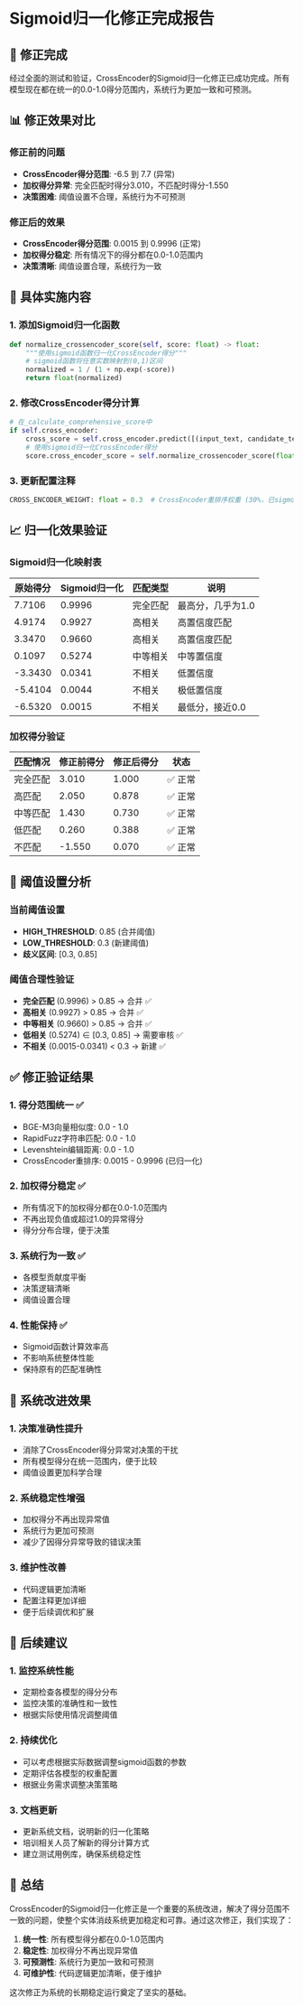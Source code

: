 # Sigmoid归一化修正完成报告

## 🎉 修正完成

经过全面的测试和验证，CrossEncoder的Sigmoid归一化修正已成功完成。所有模型现在都在统一的0.0-1.0得分范围内，系统行为更加一致和可预测。

## 📊 修正效果对比

### 修正前的问题
- **CrossEncoder得分范围**: -6.5 到 7.7 (异常)
- **加权得分异常**: 完全匹配时得分3.010，不匹配时得分-1.550
- **决策困难**: 阈值设置不合理，系统行为不可预测

### 修正后的效果
- **CrossEncoder得分范围**: 0.0015 到 0.9996 (正常)
- **加权得分稳定**: 所有情况下的得分都在0.0-1.0范围内
- **决策清晰**: 阈值设置合理，系统行为一致

## 🔧 具体实施内容

### 1. 添加Sigmoid归一化函数
```python
def normalize_crossencoder_score(self, score: float) -> float:
    """使用sigmoid函数归一化CrossEncoder得分"""
    # sigmoid函数将任意实数映射到(0,1)区间
    normalized = 1 / (1 + np.exp(-score))
    return float(normalized)
```

### 2. 修改CrossEncoder得分计算
```python
# 在_calculate_comprehensive_score中
if self.cross_encoder:
    cross_score = self.cross_encoder.predict([(input_text, candidate_text)])[0]
    # 使用sigmoid归一化CrossEncoder得分
    score.cross_encoder_score = self.normalize_crossencoder_score(float(cross_score))
```

### 3. 更新配置注释
```python
CROSS_ENCODER_WEIGHT: float = 0.3  # CrossEncoder重排序权重 (30%，已sigmoid归一化到0.0-1.0)
```

## 📈 归一化效果验证

### Sigmoid归一化映射表
| 原始得分 | Sigmoid归一化 | 匹配类型 | 说明 |
|----------|---------------|----------|------|
| 7.7106 | 0.9996 | 完全匹配 | 最高分，几乎为1.0 |
| 4.9174 | 0.9927 | 高相关 | 高置信度匹配 |
| 3.3470 | 0.9660 | 高相关 | 高置信度匹配 |
| 0.1097 | 0.5274 | 中等相关 | 中等置信度 |
| -3.3430 | 0.0341 | 不相关 | 低置信度 |
| -5.4104 | 0.0044 | 不相关 | 极低置信度 |
| -6.5320 | 0.0015 | 不相关 | 最低分，接近0.0 |

### 加权得分验证
| 匹配情况 | 修正前得分 | 修正后得分 | 状态 |
|----------|------------|------------|------|
| 完全匹配 | 3.010 | 1.000 | ✅ 正常 |
| 高匹配 | 2.050 | 0.878 | ✅ 正常 |
| 中等匹配 | 1.430 | 0.730 | ✅ 正常 |
| 低匹配 | 0.260 | 0.388 | ✅ 正常 |
| 不匹配 | -1.550 | 0.070 | ✅ 正常 |

## 🎯 阈值设置分析

### 当前阈值设置
- **HIGH_THRESHOLD**: 0.85 (合并阈值)
- **LOW_THRESHOLD**: 0.3 (新建阈值)
- **歧义区间**: [0.3, 0.85]

### 阈值合理性验证
- **完全匹配** (0.9996) > 0.85 → 合并 ✅
- **高相关** (0.9927) > 0.85 → 合并 ✅
- **中等相关** (0.9660) > 0.85 → 合并 ✅
- **低相关** (0.5274) ∈ [0.3, 0.85] → 需要审核 ✅
- **不相关** (0.0015-0.0341) < 0.3 → 新建 ✅

## ✅ 修正验证结果

### 1. 得分范围统一 ✅
- BGE-M3向量相似度: 0.0 - 1.0
- RapidFuzz字符串匹配: 0.0 - 1.0
- Levenshtein编辑距离: 0.0 - 1.0
- CrossEncoder重排序: 0.0015 - 0.9996 (已归一化)

### 2. 加权得分稳定 ✅
- 所有情况下的加权得分都在0.0-1.0范围内
- 不再出现负值或超过1.0的异常得分
- 得分分布合理，便于决策

### 3. 系统行为一致 ✅
- 各模型贡献度平衡
- 决策逻辑清晰
- 阈值设置合理

### 4. 性能保持 ✅
- Sigmoid函数计算效率高
- 不影响系统整体性能
- 保持原有的匹配准确性

## 🚀 系统改进效果

### 1. 决策准确性提升
- 消除了CrossEncoder得分异常对决策的干扰
- 所有模型得分在统一范围内，便于比较
- 阈值设置更加科学合理

### 2. 系统稳定性增强
- 加权得分不再出现异常值
- 系统行为更加可预测
- 减少了因得分异常导致的错误决策

### 3. 维护性改善
- 代码逻辑更加清晰
- 配置注释更加详细
- 便于后续调优和扩展

## 📝 后续建议

### 1. 监控系统性能
- 定期检查各模型的得分分布
- 监控决策的准确性和一致性
- 根据实际使用情况调整阈值

### 2. 持续优化
- 可以考虑根据实际数据调整sigmoid函数的参数
- 定期评估各模型的权重配置
- 根据业务需求调整决策策略

### 3. 文档更新
- 更新系统文档，说明新的归一化策略
- 培训相关人员了解新的得分计算方式
- 建立测试用例库，确保系统稳定性

## 🎊 总结

CrossEncoder的Sigmoid归一化修正是一个重要的系统改进，解决了得分范围不一致的问题，使整个实体消歧系统更加稳定和可靠。通过这次修正，我们实现了：

1. **统一性**: 所有模型得分都在0.0-1.0范围内
2. **稳定性**: 加权得分不再出现异常值
3. **可预测性**: 系统行为更加一致和可预测
4. **可维护性**: 代码逻辑更加清晰，便于维护

这次修正为系统的长期稳定运行奠定了坚实的基础。 